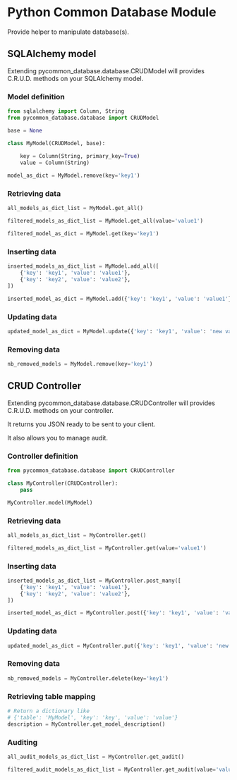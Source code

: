 # Python Common Database Module #

Provide helper to manipulate database(s).

## SQLAlchemy model ##

Extending pycommon_database.database.CRUDModel will provides C.R.U.D. methods on your SQLAlchemy model.

### Model definition ###

```python
from sqlalchemy import Column, String
from pycommon_database.database import CRUDModel

base = None

class MyModel(CRUDModel, base):
    
    key = Column(String, primary_key=True)
    value = Column(String)

model_as_dict = MyModel.remove(key='key1')
```

### Retrieving data ###

```python
all_models_as_dict_list = MyModel.get_all()

filtered_models_as_dict_list = MyModel.get_all(value='value1')

filtered_model_as_dict = MyModel.get(key='key1')
```

### Inserting data ###

```python
inserted_models_as_dict_list = MyModel.add_all([
    {'key': 'key1', 'value': 'value1'},
    {'key': 'key2', 'value': 'value2'},
])

inserted_model_as_dict = MyModel.add({'key': 'key1', 'value': 'value1'})
```

### Updating data ###

```python
updated_model_as_dict = MyModel.update({'key': 'key1', 'value': 'new value'})
```

### Removing data ###

```python
nb_removed_models = MyModel.remove(key='key1')
```

## CRUD Controller ##

Extending pycommon_database.database.CRUDController will provides C.R.U.D. methods on your controller.

It returns you JSON ready to be sent to your client.

It also allows you to manage audit.

### Controller definition ###

```python
from pycommon_database.database import CRUDController

class MyController(CRUDController):
    pass

MyController.model(MyModel)
```

### Retrieving data ###

```python
all_models_as_dict_list = MyController.get()

filtered_models_as_dict_list = MyController.get(value='value1')
```

### Inserting data ###

```python
inserted_models_as_dict_list = MyController.post_many([
    {'key': 'key1', 'value': 'value1'},
    {'key': 'key2', 'value': 'value2'},
])

inserted_model_as_dict = MyController.post({'key': 'key1', 'value': 'value1'})
```

### Updating data ###

```python
updated_model_as_dict = MyController.put({'key': 'key1', 'value': 'new value'})
```

### Removing data ###

```python
nb_removed_models = MyController.delete(key='key1')
```

### Retrieving table mapping ###

```python
# Return a dictionary like
# {'table': 'MyModel', 'key': 'key', 'value': 'value'}
description = MyController.get_model_description()
```

### Auditing ###

```python
all_audit_models_as_dict_list = MyController.get_audit()

filtered_audit_models_as_dict_list = MyController.get_audit(value='value1')
```
